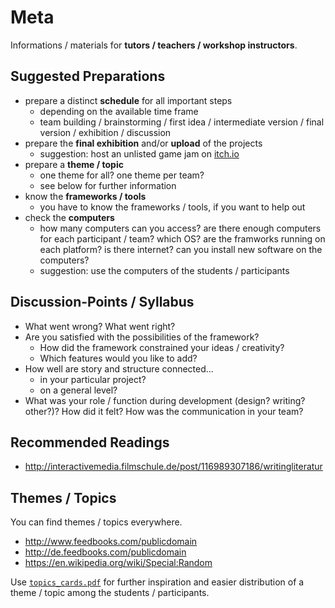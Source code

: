 # Meta

Informations / materials for **tutors / teachers / workshop instructors**.

## Suggested Preparations

- prepare a distinct **schedule** for all important steps
    - depending on the available time frame
    - team building / brainstorming / first idea / intermediate version / final version / exhibition / discussion
- prepare the **final exhibition** and/or **upload** of the projects
    - suggestion: host an unlisted game jam on [itch.io](http://itch.io/developers/game-jams)
- prepare a **theme / topic**
    - one theme for all? one theme per team?
    - see below for further information
- know the **frameworks / tools**
    - you have to know the frameworks / tools, if you want to help out
- check the **computers**
    - how many computers can you access? are there enough computers for each participant / team? which OS? are the framworks running on each platform? is there internet? can you install new software on the computers?
    - suggestion: use the computers of the students / participants

## Discussion-Points / Syllabus

- What went wrong? What went right?
- Are you satisfied with the possibilities of the framework? 
    - How did the framework constrained your ideas / creativity?
    - Which features would you like to add? 
- How well are story and structure connected...
    - in your particular project?
    - on a general level?
- What was your role / function during development (design? writing? other?)? How did it felt? How was the communication in your team?

## Recommended Readings

- http://interactivemedia.filmschule.de/post/116989307186/writingliteratur

## Themes / Topics

You can find themes / topics everywhere.

- http://www.feedbooks.com/publicdomain
- http://de.feedbooks.com/publicdomain
- https://en.wikipedia.org/wiki/Special:Random

Use [`topics_cards.pdf`](topics_cards.pdf) for further inspiration and easier distribution of a theme / topic among the students / participants.